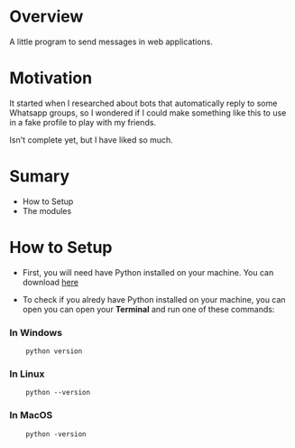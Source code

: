 # Overview 

A little program to send messages in web applications.

# Motivation

It started when I researched about bots that automatically reply to some Whatsapp groups, so I wondered if I could make something like this to use in a fake profile to play with my friends. 

Isn't complete yet, but I have liked so much.

# Sumary 

* How to Setup
* The modules

# How to Setup 

* First, you will need have Python installed on your machine. You can download [here](https://www.python.org/downloads/)

* To check if you alredy have Python installed on your machine, you can open you can open your **Terminal** and run one of these commands:

### **In Windows**

        python version

### **In Linux**
  
        python --version

### **In MacOS**
        python -version
  


